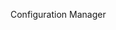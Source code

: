 <Token xmlns:xlink="http://www.w3.org/1999/xlink">Configuration Manager</Token>

<!--HONumber=Mar16_HO1-->


